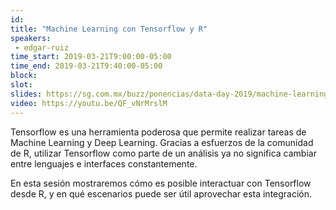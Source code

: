 ```yaml
---
id: 
title: "Machine Learning con Tensorflow y R"
speakers:
 - edgar-ruiz
time_start: 2019-03-21T9:00:00-05:00
time_end: 2019-03-21T9:40:00-05:00
block: 
slot: 
slides: https://sg.com.mx/buzz/ponencias/data-day-2019/machine-learning-con-tensorflow-y-r
video: https://youtu.be/QF_vNrMrslM
---
```


Tensorflow es una herramienta poderosa que permite realizar tareas de Machine Learning y Deep Learning. Gracias a esfuerzos de la comunidad de R, utilizar Tensorflow como parte de un análisis ya no significa cambiar entre lenguajes e interfaces constantemente.

En esta sesión mostraremos cómo es posible interactuar con Tensorflow desde R, y en qué escenarios puede ser útil aprovechar esta integración.